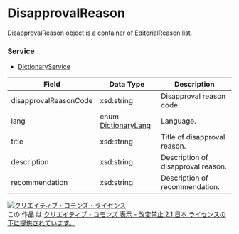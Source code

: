 # DisapprovalReason
DisapprovalReason object is a container of EditorialReason list.
### Service
+ [DictionaryService](../services/DictionaryService.md)

| Field | Data Type | Description | 
|---|---|---|
| disapprovalReasonCode| xsd:string| Disapproval reason code. |
| lang| enum <a href="../data/DictionaryLang.md">DictionaryLang</a>| Language. |
| title| xsd:string| Title of disapproval reason. |
| description| xsd:string| Description of disapproval reason. |
| recommendation| xsd:string| Description of recommendation. |
<a rel="license" href="http://creativecommons.org/licenses/by-nd/2.1/jp/"><img alt="クリエイティブ・コモンズ・ライセンス" style="border-width:0" src="https://i.creativecommons.org/l/by-nd/2.1/jp/88x31.png" /></a><br />この 作品 は <a rel="license" href="http://creativecommons.org/licenses/by-nd/2.1/jp/">クリエイティブ・コモンズ 表示 - 改変禁止 2.1 日本 ライセンスの下に提供されています。</a>
